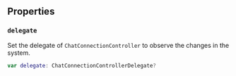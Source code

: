 
## Properties

### `delegate`

Set the delegate of `ChatConnectionController` to observe the changes in the system.

``` swift
var delegate: ChatConnectionControllerDelegate? 
```

> 

